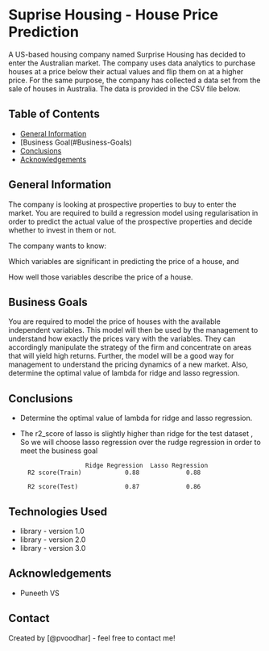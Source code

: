 # Suprise Housing - House Price Prediction
A US-based housing company named Surprise Housing has decided to enter the Australian market. The company uses data analytics to purchase houses at a price below their actual values and flip them on at a higher price. For the same purpose, the company has collected a data set from the sale of houses in Australia. The data is provided in the CSV file below.

## Table of Contents
* [General Information](#general-information)
* [Business Goal(#Business-Goals)
* [Conclusions](#conclusions)
* [Acknowledgements](#acknowledgements)

<!-- You can include any other section that is pertinent to your problem -->

## General Information

The company is looking at prospective properties to buy to enter the market. You are required to build a regression model using regularisation in order to predict the actual value of the prospective properties and decide whether to invest in them or not.

The company wants to know:

Which variables are significant in predicting the price of a house, and

How well those variables describe the price of a house.

 
## Business Goals
You are required to model the price of houses with the available independent variables. This model will then be used by the management to understand how exactly the prices vary with the variables. They can accordingly manipulate the strategy of the firm and concentrate on areas that will yield high returns. Further, the model will be a good way for management to understand the pricing dynamics of a new market.
Also, determine the optimal value of lambda for ridge and lasso regression.
<!-- You don't have to answer all the questions - just the ones relevant to your project. -->

## Conclusions
- Determine the optimal value of lambda for ridge and lasso regression.
- The r2_score of lasso is slightly higher than ridge for the test dataset , So we will choose lasso regression over the rudge regression in order to meet the business goal

                        Ridge Regression  Lasso Regression
        R2 score(Train)            0.88             0.88

        R2 score(Test)             0.87             0.86

## Technologies Used
- library - version 1.0
- library - version 2.0
- library - version 3.0

<!-- As the libraries versions keep on changing, it is recommended to mention the version of library used in this project -->

## Acknowledgements
- Puneeth VS


## Contact
Created by [@pvoodhar] - feel free to contact me!


<!-- Optional -->
<!-- ## License -->
<!-- This project is open source and available under the [... License](). -->

<!-- You don't have to include all sections - just the one's relevant to your project -->

